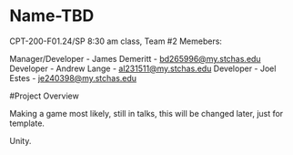 # Name-TBD

CPT-200-F01.24/SP 8:30 am class, Team #2
Memebers:

Manager/Developer   - James Demeritt   - bd265996@my.stchas.edu
Developer           - Andrew Lange     - al231511@my.stchas.edu
Developer           - Joel Estes       - je240398@my.stchas.edu

#Project Overview

Making a game most likely, still in talks, this will be changed later, just for template.

Unity.
